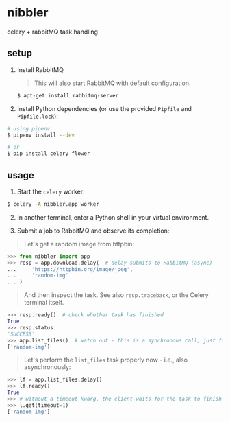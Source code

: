 # nibbler
celery + rabbitMQ task handling

## setup

1. Install RabbitMQ

    > This will also start RabbitMQ with default configuration.

    ```bash
    $ apt-get install rabbitmq-server
    ```

2. Install Python dependencies (or use the provided `Pipfile` and `Pipfile.lock`):

```bash
# using pipenv
$ pipenv install --dev

# or
$ pip install celery flower
```


## usage

1. Start the `celery` worker:

```bash
$ celery -A nibbler.app worker
```

2. In another terminal, enter a Python shell in your virtual environment.

3. Submit a job to RabbitMQ and observe its completion:

> Let's get a random image from httpbin:

```python
>>> from nibbler import app
>>> resp = app.download.delay(  # delay submits to RabbitMQ (async)
...     'https://httpbin.org/image/jpeg',
...     'random-img'
... )
```

> And then inspect the task. See also `resp.traceback`, or the Celery terminal itself.

```python
>>> resp.ready()  # check whether task has finished
True
>>> resp.status
'SUCCESS'
>>> app.list_files()  # watch out - this is a synchronous call, just for brevity
['random-img']
```

> Let's perform the `list_files` task properly now - i.e., also asynchronously:

```python
>>> lf = app.list_files.delay()
>>> lf.ready()
True
>>> # without a timeout kwarg, the client waits for the task to finish synchronously
>>> l.get(timeout=1)
['random-img']
```

